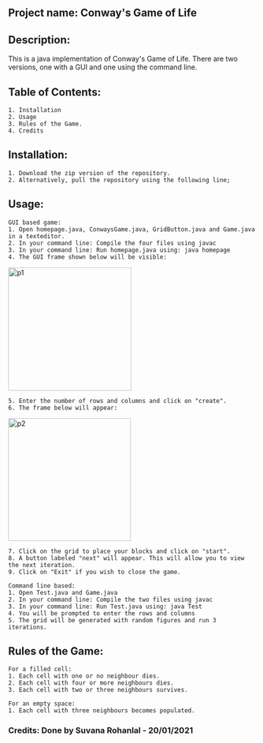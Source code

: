 ## Project name: Conway's Game of Life

## Description: 
This is a java implementation of Conway's Game of Life. There are two versions, one with a GUI and one using the command line. 

## Table of Contents: 
	1. Installation
	2. Usage
	3. Rules of the Game.
	4. Credits

## Installation: 
	1. Download the zip version of the repository.
	2. Alternatively, pull the repository using the following line;
		
## Usage: 
	GUI based game:
	1. Open homepage.java, ConwaysGame.java, GridButton.java and Game.java in a texteditor.
	2. In your command line: Compile the four files using javac
	3. In your command line: Run homepage.java using: java homepage
	4. The GUI frame shown below will be visible: 

<img width="250" alt="p1" src="https://user-images.githubusercontent.com/48881424/105154219-fea91e80-5b11-11eb-96f2-e58f3c8bd160.PNG"> 	

	5. Enter the number of rows and columns and click on "create". 
	6. The frame below will appear:
<img width="249" alt="p2" src="https://user-images.githubusercontent.com/48881424/105154275-0f599480-5b12-11eb-8809-f3f34415574f.PNG">	

	7. Click on the grid to place your blocks and click on "start".
	8. A button labeled "next" will appear. This will allow you to view the next iteration.
	9. Click on "Exit" if you wish to close the game.

	Command line based:
	1. Open Test.java and Game.java
	2. In your command line: Compile the two files using javac
	3. In your command line: Run Test.java using: java Test
	4. You will be prompted to enter the rows and columns
	5. The grid will be generated with random figures and run 3 iterations.

## Rules of the Game:
	For a filled cell:
	1. Each cell with one or no neighbour dies.
	2. Each cell with four or more neighbours dies.
	3. Each cell with two or three neighbours survives.

	For an empty space:
	1. Each cell with three neighbours becomes populated.

### Credits: Done by Suvana Rohanlal - 20/01/2021
